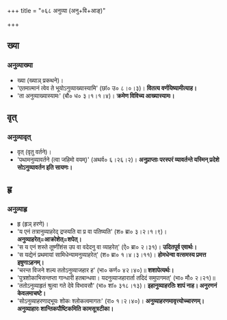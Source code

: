 +++
title = "०६८ अनुव्या (अनु+वि+आङ्)"

+++

## ख्या
### अनुव्याख्या
- ख्या (ख्याञ् प्रकथने)।
- 'एतमात्मानं त्वेव ते भूयोऽनुव्याख्यास्यामि' (छां० उ० ८।०।३)। **वितत्य वर्णयिष्यामीत्याह।**
- 'ता अनुव्याख्यास्यामः' (बौ० ध० ३।१।१।४)। **क्रमेण विविच्य आख्यास्यामः।**

## वृत्
### अनुव्यावृत्
- वृत् (वृतु वर्तने)।
- 'पथामनुव्यावर्तने (त्वा जहिमो वयम्)' (अथर्व० ६।२६।२)। **अनुप्राप्ताः परस्परं व्यावर्तन्ते यस्मिन् प्रदेशे सोऽनुव्यावर्तन इति सायणः।**

## हृ
### अनुव्याहृ
- हृ (हृञ् हरणे)।
- 'य एनं तत्रानुव्याहरेद् द्रप्स्यति वा प्र वा पतिष्यति' (श० ब्रा० ३।२।१।९)। **अनुव्याहरेत्=आक्रोशेत्=शपेत्।**
- 'स य एनं शस्ते तूष्णींशंस उप वा वदेदनु वा व्याहरेत्' (ऐ० ब्रा० २।३१)। **उदितपूर्व एवार्थः।**
- 'स यद्येनं प्रथमायां सामिधेन्यामनुव्याहरेत्' (श० ब्रा० १।४।३।११)। **होमधेन्वा वत्समस्य प्रमत्त इषुणाऽहनम्।**
- 'चरन्त विजने शल्य ततोऽनुव्याजहार ह' (भा० कर्ण० ४२।४०)॥ **शशापेत्यर्थः।**
- 'पुत्रशोकाभिसन्तप्ता गान्धारी हतबान्धवा। यदनुव्याजहारार्ता तदिदं समुपागमत्' (भा० मौ० २।२१)॥
- 'ततोऽनुव्याहृतं श्रुत्वा गते देवे विभावसौ' (भा० शां० ३१८।१३)। **इहानुव्याहरतिः शापं नाह। अनुरणनं केवलमाचष्टे।**
- 'सोऽनुव्याहरणाद्भूयः शोकः श्लोकत्वमागतः' (रा० १।२।४०)। **अनुव्याहरणमावृत्त्योच्चारणम्। अनुव्याहारः शान्तिकपौष्टिकमिति कामसूत्रटीका।**
